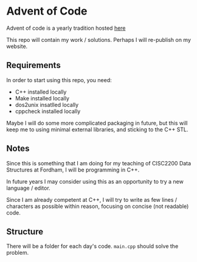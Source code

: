 # Advent of Code

Advent of code is a yearly tradition hosted [here](https://adventofcode.com/)

This repo will contain my work / solutions. Perhaps I will re-publish on my website.

## Requirements

In order to start using this repo, you need:

- C++ installed locally
- Make installed locally
- dos2unix insatlled locally
- cppcheck installed locally

Maybe I will do some more complicated packaging in future, but this will
keep me to using minimal external libraries, and sticking to the C++ STL.

## Notes

Since this is something that I am doing for my teaching of CISC2200 Data
Structures at Fordham, I will be programming in C++.

In future years I may consider using this as an opportunity to try a new
language / editor.

Since I am already competent at C++, I will try to write as few lines /
characters as possible within reason, focusing on concise (not readable) code.

## Structure

There will be a folder for each day's code. `main.cpp` should solve the problem.
